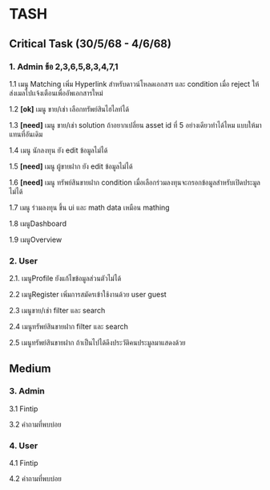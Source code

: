 # TASH

## Critical Task (30/5/68 - 4/6/68)

### 1. Admin ข้อ 2,3,6,5,8,3,4,7,1

1.1 เมนู Matching เพิ่ม Hyperlink สำหรับดาวน์โหลดเอกสาร และ condition เมื่อ reject ให้ส่งเมลไปเเจ้งเตือนเพื่ออัพเอกสารใหม่

1.2 **[ok]** เมนู ขาย/เช่า เลือกทรัพย์สินไฮไลท์ได้

1.3 **[need]** เมนู ขาย/เช่า  solution ถ้าอยากเปลี่ยน asset id ที่ 5 อย่างเดียวทำได้ไหม แบบให้มาแทนที่อันเดิม

1.4 เมนู นักลงทุน ยัง edit ข้อมูลไม่ได้

1.5 **[need]** เมนู ผู้ขายฝาก ยัง edit ข้อมูลไม่ได้

1.6 **[need]** เมนู ทรัพย์สินขายฝาก condition เมื่อเลือกร่วมลงทุนจะกรอกข้อมูลสำหรับเปิดประมูลไม่ได้

1.7 เมนู ร่วมลงทุน ขึ้น ui และ math data เหมือน mathing

1.8 เมนูDashboard

1.9 เมนูOverview

### 2. User

2.1. เมนูProfile ยังแก้ไขข้อมูลส่วนตัวไม่ได้

2.2 เมนูRegister เพิ่มการสมัครเข้าใช้งานด้วย user guest

2.3 เมนูขาย/เช่า filter และ search

2.4 เมนูทรัพย์สินขายฝาก filter และ search 

2.5 เมนูทรัพย์สินขายฝาก ถ้าเป็นไปได้ดึงประวัติคนประมูลมาแสดงด้วย

## Medium

### 3. Admin

3.1 Fintip

3.2 คำถามที่พบบ่อย

### 4. User

4.1 Fintip

4.2 คำถามที่พบบ่อย
